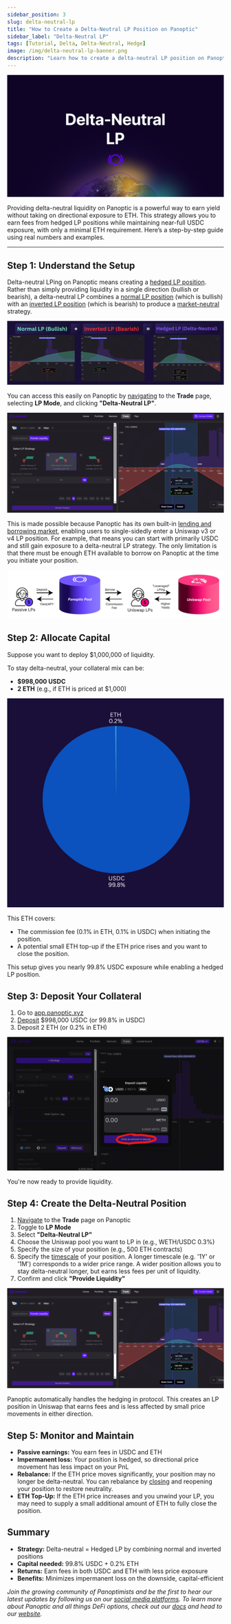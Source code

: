 ```yaml
---
sidebar_position: 3
slug: delta-neutral-lp
title: "How to Create a Delta-Neutral LP Position on Panoptic"
sidebar_label: "Delta-Neutral LP"
tags: [Tutorial, Delta, Delta-Neutral, Hedge]
image: /img/delta-neutral-lp-banner.png
description: "Learn how to create a delta-neutral LP position on Panoptic to earn DeFi yield while minimizing impermanent loss and directional risk."
---
```


![](./delta-neutral-lp/delta-neutral-lp-banner.png)

Providing delta-neutral liquidity on Panoptic is a powerful way to earn yield without taking on directional exposure to ETH. This strategy allows you to earn fees from hedged LP positions while maintaining near-full USDC exposure, with only a minimal ETH requirement. Here’s a step-by-step guide using real numbers and examples.

---

## Step 1: Understand the Setup

Delta-neutral LPing on Panoptic means creating a [hedged LP position](/blog/delta-neutral-lp-hedge-uniswap-position). Rather than simply providing liquidity in a single direction (bullish or bearish), a delta-neutral LP combines a [normal LP position](/blog/make-uniswap-great-again#bullish-lp-position) (which is bullish) with an [inverted LP position](/blog/make-uniswap-great-again#bearish-lp-position) (which is bearish) to produce a [market-neutral](/blog/make-uniswap-great-again#delta-neutral-lp-position) strategy.

![](./delta-neutral-lp/1.png)

You can access this easily on Panoptic by [navigating](/docs/product/uniswap-lps/provide-liquidity#step-8-select-lp-strategy) to the **Trade** page, selecting **LP Mode**, and clicking **"Delta-Neutral LP"**.

![](./delta-neutral-lp/2.png)

This is made possible because Panoptic has its own built-in [lending and borrowing market](/blog/bringing-passive-liquidity-to-uniswap#where-does-the-yield-come-from), enabling users to single-sidedly enter a Uniswap v3 or v4 LP position. For example, that means you can start with primarily USDC and still gain exposure to a delta-neutral LP strategy. The only limitation is that there must be enough ETH available to borrow on Panoptic at the time you initiate your position.

![](./delta-neutral-lp/3.png)

## Step 2: Allocate Capital

Suppose you want to deploy $1,000,000 of liquidity.

To stay delta-neutral, your collateral mix can be:

- **$998,000 USDC**
- **2 ETH** (e.g., if ETH is priced at $1,000)

![](./delta-neutral-lp/4.png)

This ETH covers:
- The commission fee (0.1% in ETH, 0.1% in USDC) when initiating the position.
- A potential small ETH top-up if the ETH price rises and you want to close the position.

This setup gives you nearly 99.8% USDC exposure while enabling a hedged LP position.

## Step 3: Deposit Your Collateral

1. Go to [app.panoptic.xyz](https://app.panoptic.xyz)
2. [Deposit](/docs/product/uniswap-lps/provide-liquidity#step-6-deposit-tokens) $998,000 USDC (or 99.8% in USDC)
3. Deposit 2 ETH (or 0.2% in ETH)

![](./delta-neutral-lp/5.png)

You're now ready to provide liquidity.

## Step 4: Create the Delta-Neutral Position

1. [Navigate](/docs/product/uniswap-lps/provide-liquidity#step-8-select-lp-strategy) to the **Trade** page on Panoptic
2. Toggle to **LP Mode**
3. Select **"Delta-Neutral LP"**
4. Choose the Uniswap pool you want to LP in (e.g., WETH/USDC 0.3%)
5. Specify the size of your position (e.g., 500 ETH contracts)
6. Specify the [timescale](/docs/product/uniswap-lps/provide-liquidity#step-9-choose-a-timescale) of your position. A longer timescale (e.g. '1Y' or '1M') corresponds to a wider price range. A wider position allows you to stay delta-neutral longer, but earns less fees per unit of liquidity.
7. Confirm and click **"Provide Liquidity"**

![](./delta-neutral-lp/2.png)

Panoptic automatically handles the hedging in protocol. This creates an LP position in Uniswap that earns fees and is less affected by small price movements in either direction.

## Step 5: Monitor and Maintain

- **Passive earnings:** You earn fees in USDC and ETH
- **Impermanent loss:** Your position is hedged, so directional price movement has less impact on your PnL
- **Rebalance:** If the ETH price moves significantly, your position may no longer be delta-neutral. You can rebalance by [closing](/docs/product/closing-a-position) and reopening your position to restore neutrality.
- **ETH Top-Up:** If the ETH price increases and you unwind your LP, you may need to supply a small additional amount of ETH to fully close the position.

## Summary

- **Strategy:** Delta-neutral = Hedged LP by combining normal and inverted positions
- **Capital needed:** 99.8% USDC + 0.2% ETH
- **Returns:** Earn fees in both USDC and ETH with less price exposure
- **Benefits:** Minimizes impermanent loss on the downside, capital-efficient

_Join the growing community of Panoptimists and be the first to hear our latest updates by following us on our [social media platforms](https://links.panoptic.xyz/all). To learn more about Panoptic and all things DeFi options, check out our [docs](https://panoptic.xyz/docs/intro) and head to our [website](https://panoptic.xyz/)._